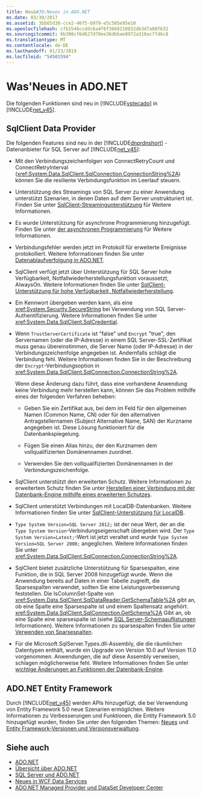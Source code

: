 ```yaml
---
title: Was&#39;Neues in ADO.NET
ms.date: 03/30/2017
ms.assetid: 3bb65d38-cce2-46f5-b979-e5c505e95e10
ms.openlocfilehash: cfb1546ccddc6a4f6f3668210832db3d7a88f632
ms.sourcegitcommit: 6b308cf6d627d78ee36dbbae8972a310ac7fd6c8
ms.translationtype: MT
ms.contentlocale: de-DE
ms.lasthandoff: 01/23/2019
ms.locfileid: "54501594"
---
```

# <a name="what39s-new-in-adonet"></a>Was&#39;Neues in ADO.NET
Die folgenden Funktionen sind neu in [!INCLUDE[vstecado](../../../../includes/vstecado-md.md)] in [!INCLUDE[net_v45](../../../../includes/net-v45-md.md)].  
  
## <a name="sqlclient-data-provider"></a>SqlClient Data Provider  
 Die folgenden Features sind neu in der [!INCLUDE[dnprdnshort](../../../../includes/dnprdnshort-md.md)] -Datenanbieter für SQL Server auf [!INCLUDE[net_v45](../../../../includes/net-v45-md.md)]:  
  
-   Mit den Verbindungszeichenfolgen von ConnectRetryCount und ConnectRetryInterval (<xref:System.Data.SqlClient.SqlConnection.ConnectionString%2A>) können Sie die resiliente Verbindungsfunktion im Leerlauf steuern.  
  
-   Unterstützung des Streamings von SQL Server zu einer Anwendung unterstützt Szenarien, in denen Daten auf dem Server unstrukturiert ist.  Finden Sie unter [SqlClient-Streamingunterstützung](../../../../docs/framework/data/adonet/sqlclient-streaming-support.md) für Weitere Informationen.  
  
-   Es wurde Unterstützung für asynchrone Programmierung hinzugefügt.  Finden Sie unter [der asynchronen Programmierung](../../../../docs/framework/data/adonet/asynchronous-programming.md) für Weitere Informationen.  
  
-   Verbindungsfehler werden jetzt im Protokoll für erweiterte Ereignisse protokolliert. Weitere Informationen finden Sie unter [Datenablaufverfolgung in ADO.NET](../../../../docs/framework/data/adonet/data-tracing.md).  
  
-   SqlClient verfügt jetzt über Unterstützung für SQL Server hohe Verfügbarkeit, Notfallwiederherstellungsfunktion voraussetzt, AlwaysOn. Weitere Informationen finden Sie unter [SqlClient-Unterstützung für hohe Verfügbarkeit, Notfallwiederherstellung](../../../../docs/framework/data/adonet/sql/sqlclient-support-for-high-availability-disaster-recovery.md).  
  
-   Ein Kennwort übergeben werden kann, als eine <xref:System.Security.SecureString> bei Verwendung von SQL Server-Authentifizierung. Weitere Informationen finden Sie unter <xref:System.Data.SqlClient.SqlCredential>.  
  
-   Wenn `TrustServerCertificate` ist "false" und `Encrypt` "true", den Servernamen (oder die IP-Adresse) in einem SQL Server-SSL-Zertifikat muss genau übereinstimmen, die Server Name (oder IP-Adresse) in der Verbindungszeichenfolge angegeben ist. Andernfalls schlägt die Verbindung fehl. Weitere Informationen finden Sie in der Beschreibung der `Encrypt`-Verbindungsoption in <xref:System.Data.SqlClient.SqlConnection.ConnectionString%2A>.  
  
     Wenn diese Änderung dazu führt, dass eine vorhandene Anwendung keine Verbindung mehr herstellen kann, können Sie das Problem mithilfe eines der folgenden Verfahren beheben:  
  
    -   Geben Sie ein Zertifikat aus, bei dem im Feld für den allgemeinen Namen (Common Name, CN) oder für den alternativen Antragstellernamen (Subject Alternative Name, SAN) der Kurzname angegeben ist. Diese Lösung funktioniert für die Datenbankspiegelung.  
  
    -   Fügen Sie einen Alias hinzu, der den Kurznamen dem vollqualifizierten Domänennamen zuordnet.  
  
    -   Verwenden Sie den vollqualifizierten Domänennamen in der Verbindungszeichenfolge.  
  
-   SqlClient unterstützt den erweiterten Schutz. Weitere Informationen zu erweitertem Schutz finden Sie unter [Herstellen einer Verbindung mit der Datenbank-Engine mithilfe eines erweiterten Schutzes](https://go.microsoft.com/fwlink/?LinkId=219978).  
  
-   SqlClient unterstützt Verbindungen mit LocalDB-Datenbanken. Weitere Informationen finden Sie unter [SqlClient-Unterstützung für LocalDB](../../../../docs/framework/data/adonet/sql/sqlclient-support-for-localdb.md).  
  
-   `Type System Version=SQL Server 2012;` ist der neue Wert, der an die `Type System Version`-Verbindungseigenschaft übergeben wird. Der `Type System Version=Latest;`-Wert ist jetzt veraltet und wurde `Type System Version=SQL Server 2008;` angeglichen. Weitere Informationen finden Sie unter <xref:System.Data.SqlClient.SqlConnection.ConnectionString%2A>.  
  
-   SqlClient bietet zusätzliche Unterstützung für Sparsespalten, eine Funktion, die in SQL Server 2008 hinzugefügt wurde. Wenn die Anwendung bereits auf Daten in einer Tabelle zugreift, die Sparsespalten verwendet, sollten Sie eine Leistungsverbesserung feststellen. Die IsColumnSet-Spalte von <xref:System.Data.SqlClient.SqlDataReader.GetSchemaTable%2A> gibt an, ob eine Spalte eine Sparsespalte ist und einem Spaltensatz angehört. <xref:System.Data.SqlClient.SqlConnection.GetSchema%2A> Gibt an, ob eine Spalte eine sparsespalte ist (siehe [SQL Server-Schemaauflistungen](../../../../docs/framework/data/adonet/sql-server-schema-collections.md) Informationen). Weitere Informationen zu sparsespalten finden Sie unter [Verwenden von Sparsespalten](https://go.microsoft.com/fwlink/?LinkId=224244).  
  
-   Für die Microsoft.SqlServer.Types.dll-Assembly, die die räumlichen Datentypen enthält, wurde ein Upgrade von Version 10.0 auf Version 11.0 vorgenommen. Anwendungen, die auf diese Assembly verweisen, schlagen möglicherweise fehl. Weitere Informationen finden Sie unter [wichtige Änderungen an Funktionen der Datenbank-Engine](https://go.microsoft.com/fwlink/?LinkId=224367).  
  
## <a name="adonet-entity-framework"></a>ADO.NET Entity Framework  
 Durch [!INCLUDE[net_v45](../../../../includes/net-v45-md.md)] werden APIs hinzugefügt, die bei Verwendung von Entity Framework 5.0 neue Szenarien ermöglichen. Weitere Informationen zu Verbesserungen und Funktionen, die Entity Framework 5.0 hinzugefügt wurden, finden Sie unter den folgenden Themen: [Neues](https://go.microsoft.com/fwlink/?LinkID=251106) und [Entity Framework-Versionen und Versionsverwaltung](https://go.microsoft.com/fwlink/?LinkId=234899).  
  
## <a name="see-also"></a>Siehe auch
- [ADO.NET](../../../../docs/framework/data/adonet/index.md)
- [Übersicht über ADO.NET](../../../../docs/framework/data/adonet/ado-net-overview.md)
- [SQL Server und ADO.NET](../../../../docs/framework/data/adonet/sql/index.md)
- [Neues in WCF Data Services](https://msdn.microsoft.com/library/cf22cad5-b8d9-472b-8d7c-b863b64eaae8)
- [ADO.NET Managed Provider und DataSet Developer Center](https://go.microsoft.com/fwlink/?LinkId=217917)
